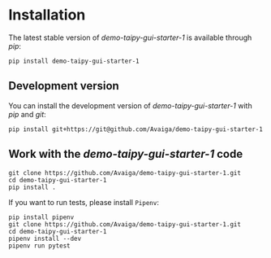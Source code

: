 # Installation

The latest stable version of _demo-taipy-gui-starter-1_ is available through _pip_:
```
pip install demo-taipy-gui-starter-1
```

## Development version

You can install the development version of _demo-taipy-gui-starter-1_ with _pip_ and _git_:
```
pip install git+https://git@github.com/Avaiga/demo-taipy-gui-starter-1
```

## Work with the _demo-taipy-gui-starter-1_ code
```
git clone https://github.com/Avaiga/demo-taipy-gui-starter-1.git
cd demo-taipy-gui-starter-1
pip install .
```

If you want to run tests, please install `Pipenv`:
```
pip install pipenv
git clone https://github.com/Avaiga/demo-taipy-gui-starter-1.git
cd demo-taipy-gui-starter-1
pipenv install --dev
pipenv run pytest
```
